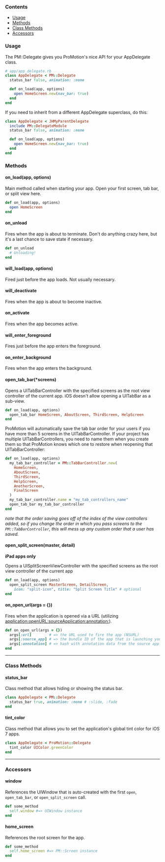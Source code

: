 ### Contents

* [Usage](?#usage)
* [Methods](?#methods)
* [Class Methods](?#class-methods)
* [Accessors](?#accessors)

### Usage

The PM::Delegate gives you ProMotion's nice API for your AppDelegate class.

```ruby
# app/app_delegate.rb
class AppDelegate < PM::Delegate
  status_bar false, animation: :none

  def on_load(app, options)
    open HomeScreen.new(nav_bar: true)
  end
end
```

If you need to inherit from a different AppDelegate superclass, do this:

```ruby
class AppDelegate < JHMyParentDelegate
  include PM::DelegateModule
  status_bar false, animation: :none

  def on_load(app, options)
    open HomeScreen.new(nav_bar: true)
  end
end
```

### Methods

#### on_load(app, options)

Main method called when starting your app. Open your first screen, tab bar, or split view here.

```ruby
def on_load(app, options)
  open HomeScreen
end
```

#### on_unload

Fires when the app is about to terminate. Don't do anything crazy here, but it's a last chance
to save state if necessary.

```ruby
def on_unload
  # Unloading!
end
```

#### will_load(app, options)

Fired just before the app loads. Not usually necessary.

#### will_deactivate

Fires when the app is about to become inactive.

#### on_activate

Fires when the app becomes active.

#### will_enter_foreground

Fires just before the app enters the foreground.

#### on_enter_background

Fires when the app enters the background.

#### open_tab_bar(*screens)

Opens a UITabBarController with the specified screens as the root view controller of the current app.
iOS doesn't allow opening a UITabBar as a sub-view.

```ruby
def on_load(app, options)
  open_tab_bar HomeScreen, AboutScreen, ThirdScreen, HelpScreen
end
```

ProMotion will automatically save the tab bar order for your users if you have more than 5 screens in the UITabBarController. If your project has multiple UITabBarControllers, you need to name them when you create them so that ProMotion knows which one to restore when reopening that UITabBarController:

```ruby
def on_load(app, options)
  my_tab_bar_controller = PM::TabBarController.new(
    HomeScreen,
    AboutScreen,
    ThirdScreen,
    HelpScreen,
    AnotherScreen,
    FinalScreen
  )
  my_tab_bar_controller.name = "my_tab_controllers_name"
  open_tab_bar my_tab_bar_controller
end
```

*note that the order saving goes off of the index of the view controllers added, so if you change the order in which you pass screens to the `PM::TabBarController`, this will mess up any custom order that a user has saved.*

#### open_split_screen(master, detail)

**iPad apps only**

Opens a UISplitScreenViewController with the specified screens as the root view controller of the current app

```ruby
def on_load(app, options)
  open_split_screen MasterScreen, DetailScreen,
    icon: "split-icon", title: "Split Screen Title" # optional
end
```

#### on_open_url(args = {})

Fires when the application is opened via a URL (utilizing [application:openURL:sourceApplication:annotation:](http://developer.apple.com/library/ios/#documentation/uikit/reference/UIApplicationDelegate_Protocol/Reference/Reference.html#//apple_ref/occ/intfm/UIApplicationDelegate/application:openURL:sourceApplication:annotation:)).

```ruby
def on_open_url(args = {})
  args[:url]        # => the URL used to fire the app (NSURL)
  args[:source_app] # => the bundle ID of the app that is launching your app (string)
  args[:annotation] # => hash with annotation data from the source app
end
```

---

### Class Methods

#### status_bar

Class method that allows hiding or showing the status bar.

```ruby
class AppDelegate < PM::Delegate
  status_bar true, animation: :none # :slide, :fade
end
```

#### tint_color

Class method that allows you to set the application's global tint color for iOS 7 apps.

```ruby
class AppDelegate < ProMotion::Delegate
  tint_color UIColor.greenColor
end
```

---

### Accessors

#### window

References the UIWindow that is auto-created with the first `open`, `open_tab_bar`, or `open_split_screen` call.

```ruby
def some_method
  self.window #=> UIWindow instance
end
```

#### home_screen

References the root screen for the app.

```ruby
def some_method
  self.home_screen #=> PM::Screen instance
end
```
